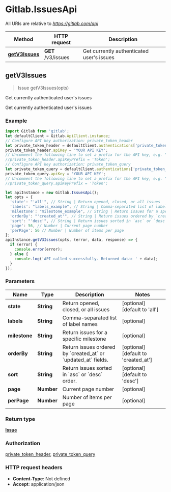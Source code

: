 # Gitlab.IssuesApi

All URIs are relative to *https://gitlab.com/api*

Method | HTTP request | Description
------------- | ------------- | -------------
[**getV3Issues**](IssuesApi.md#getV3Issues) | **GET** /v3/issues | Get currently authenticated user&#39;s issues



## getV3Issues

> Issue getV3Issues(opts)

Get currently authenticated user&#39;s issues

Get currently authenticated user&#39;s issues

### Example

```javascript
import Gitlab from 'gitlab';
let defaultClient = Gitlab.ApiClient.instance;
// Configure API key authorization: private_token_header
let private_token_header = defaultClient.authentications['private_token_header'];
private_token_header.apiKey = 'YOUR API KEY';
// Uncomment the following line to set a prefix for the API key, e.g. "Token" (defaults to null)
//private_token_header.apiKeyPrefix = 'Token';
// Configure API key authorization: private_token_query
let private_token_query = defaultClient.authentications['private_token_query'];
private_token_query.apiKey = 'YOUR API KEY';
// Uncomment the following line to set a prefix for the API key, e.g. "Token" (defaults to null)
//private_token_query.apiKeyPrefix = 'Token';

let apiInstance = new Gitlab.IssuesApi();
let opts = {
  'state': "'all'", // String | Return opened, closed, or all issues
  'labels': "labels_example", // String | Comma-separated list of label names
  'milestone': "milestone_example", // String | Return issues for a specific milestone
  'orderBy': "'created_at'", // String | Return issues ordered by `created_at` or `updated_at` fields.
  'sort': "'desc'", // String | Return issues sorted in `asc` or `desc` order.
  'page': 56, // Number | Current page number
  'perPage': 56 // Number | Number of items per page
};
apiInstance.getV3Issues(opts, (error, data, response) => {
  if (error) {
    console.error(error);
  } else {
    console.log('API called successfully. Returned data: ' + data);
  }
});
```

### Parameters


Name | Type | Description  | Notes
------------- | ------------- | ------------- | -------------
 **state** | **String**| Return opened, closed, or all issues | [optional] [default to &#39;all&#39;]
 **labels** | **String**| Comma-separated list of label names | [optional] 
 **milestone** | **String**| Return issues for a specific milestone | [optional] 
 **orderBy** | **String**| Return issues ordered by &#x60;created_at&#x60; or &#x60;updated_at&#x60; fields. | [optional] [default to &#39;created_at&#39;]
 **sort** | **String**| Return issues sorted in &#x60;asc&#x60; or &#x60;desc&#x60; order. | [optional] [default to &#39;desc&#39;]
 **page** | **Number**| Current page number | [optional] 
 **perPage** | **Number**| Number of items per page | [optional] 

### Return type

[**Issue**](Issue.md)

### Authorization

[private_token_header](../README.md#private_token_header), [private_token_query](../README.md#private_token_query)

### HTTP request headers

- **Content-Type**: Not defined
- **Accept**: application/json

